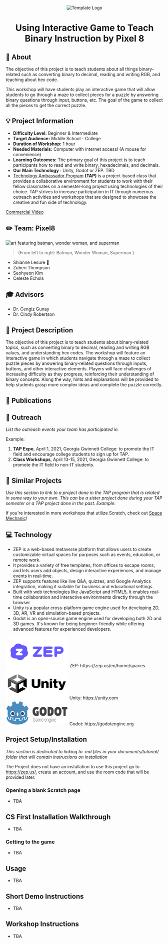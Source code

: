 <!-- height or width of logo may be adjusted -->
<!-- This section is where you will replace the link to your transparent logo, the title of your project, and the very short description of your project -->
<!-- If you used Canva to make your icon and don't want to pay for a background remover, you can use the website https://www.remove.bg/ to do so -->
<p align="center">
  <img alt="Template Logo" src="https://github.com/TAP-GGC/Pixel8/blob/main/media/logos/Binary_Maze_Light_Mode-removebg-preview.png" width="" height="350" />
  <h1 align="center">Using Interactive Game to Teach Binary Instruction by Pixel 8</h1>
</p>
<!-- the emojis are not set in stone! If you'd like you can remove them entirely or select your own from https://gist.github.com/rxaviers/7360908 you are welcome to -->

## :loudspeaker: About
The objective of this project is to teach students about all things binary-related such as converting binary to decimal, reading and writing RGB, and teaching about hex code.
<!-- You can look at other TAP projects if you need a better idea of how to describe your workshop objectives -->

This workshop will have students play an interactive game that will allow students to go through a maze to collect pieces for a puzzle by answering binary questions through input, buttons, etc. The goal of the game to collect all the pieces to get the correct puzzle. 

## :bulb: Project Information
<!-- 
Your Options for Target Audience: 
  - High School
  - College
  - Middle School
  - K-12
  - Non-Stem
  - Undergraduate
You can select from a range of audiences or a single audience. Examples: 
    Middle School - College 
    High School - College
    K-12
  You will be presenting most often to your peers who are taking introductory technology classes, so more often than not you should be including college in your target audience range. 
-->
* <b>Difficulty Level:</b> Beginner & Intermediate
* <b>Target Audience:</b> Middle School - College
* <b>Duration of Workshop:</b> 1 hour 
* <b>Needed Materials:</b> Computer with internet access! (A mouse for convenience)
* <b>Learning Outcomes:</b> The primary goal of this project is to teach participants how to read and write binary, hexadecimals, and decimals.
* <b>Our Main Technology</b> :  Unity, Godot or ZEP. TBD
* [Technology Ambassador Program](https://tapggc.org/) <b>(TAP)</b> is a project-based class that provides a collaborative environment for students to work with their fellow classmates on a semester-long project using technologies of their choice. TAP strives to increase participation in IT through numerous outreach activities and workshops that are designed to showcase the creative and fun side of technology.
<!-- Commercial Video stored in the Media folder will be linked here -->

[Commercial Video](https://github.com/TAP-GGC/NinjaTurtles/assets/157164928/94b037a6-8912-44da-8a8c-84c0b8a0afb8)

<!-- videos can also be dragged and dropped into markdown files if you want them embedded -->

## :pencil2: Team: Pixel8

<!-- Use the team photo of your choice once you've uploaded it to the team photo folder within the media folder -->
<img alt="art featuring batman, wonder woman, and superman" src = "media/team photos/Team Photo.JPG" width="" height="300">

> (From left to right: Batman,  Wonder Woman, Superman.)
<!-- replace with full names of your team members -->

* Shianne Lesure 🌺
* Zuberi Thompson
* Seohyeon Kim
* Celeste Echols

## :mortar_board: Advisors
<!-- name of the two professors overseeing your TAP class -->
* Dr. Cengiz Gunay
* Dr. Cindy Robertson


## :page_with_curl: Project Description
The objective of this project is to teach students about binary-related topics, such as converting binary to decimal, reading and writing RGB values, and understanding hex codes. The workshop will feature an interactive game in which students navigate through a maze to collect puzzle pieces by answering binary-related questions through inputs, buttons, and other interactive elements. Players will face challenges of increasing difficulty as they progress, reinforcing their understanding of binary concepts. Along the way, hints and explanations will be provided to help students grasp more complex ideas and complete the puzzle correctly.

## :memo: Publications
<!-- team members, then professors/advisors. "Name of Publication", event, month and day, year, Georgia Gwinnett College. -->
<!--1. Team Member, Team Member, Team Member, John Doe, Jane Doe. "A Real Fake Workshop", Fake Event, April 1, 2024, Georgia Gwinnett College. -->

## :open_hands: Outreach
<i>List the outreach events your team has participated in. </i>

Example:

1. <b>TAP Expo</b>, April 1, 2021, Georgia Gwinnett College: to promote the IT field and encourage college students to sign up for TAP.
2. <b>Class Workshops</b>, April 13-15, 2021, Georgia Gwinnett College: to promote the IT field to non-IT students.

## :mag_right: Similar Projects
<i>Use this section to link to a project done in the TAP program that is related in some way to your own. This can be a sister project done during your TAP semester or a TAP project done in the past. Example: </i> 

If you're interested in more workshops that utilize Scratch, check out [Space Mechanic](https://github.com/TAP-GGC/NinjaTurtles)!

## :computer: Technology

* ZEP is a web-based metaverse platform that allows users to create customizable virtual spaces for purposes such as events, education, or remote work.
* It provides a variety of free templates, from offices to escape rooms, and lets users add objects, design interactive experiences, and manage events in real-time.
* ZEP supports features like live Q&A, quizzes, and Google Analytics integration, making it suitable for business and educational settings.
* Built with web technologies like JavaScript and HTML5, it enables real-time collaboration and interactive environments directly through the browser​
* Unity is a popular cross-platform game engine used for developing 2D, 3D, AR, VR and simulation-based projects.
* Godot is an open-source game engine used for developing both 2D and 3D games. It's known for being beginner-friendly while offering advanced features for experienced developers.

<img alt="" src = "https://github.com/TAP-GGC/Pixel8/blob/main/media/technology/Zep-Logo.png" width="200" height="100"> 
ZEP: https://zep.us/en/home/spaces
<img alt="" src = "https://github.com/TAP-GGC/Pixel8/blob/main/media/technology/Unity-Logo.png" width="200" height="100">
 Unity: https://unity.com
<img alt="" src = "https://github.com/TAP-GGC/Pixel8/blob/main/media/technology/Godot-Logo.png" width="200" height="80">
 Godot: https://godotengine.org

</p>

## Project Setup/Installation 
<i> This section is dedicated to linking to .md files in your documents/tutorial/ folder that will contain instructions on installation

</i>

The Project does not have an installation to use this project go to https://zep.us/, create an account, and use the room code that will be provided later.

### Opening a blank Scratch page 
* TBA

<!-- If your project uses scratch, you can reuse any of these instructions (be sure to include CS First alternatives) -->
## CS First Installation Walkthrough
* TBA

### Getting to the game 
* TBA

## Usage
* TBA 

## Short Demo Instructions 
* TBA

## Workshop Instructions 
* TBA


